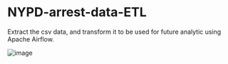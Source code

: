 # NYPD-arrest-data-ETL
Extract the csv data, and transform it to be used for future analytic using Apache Airflow.

![image](https://github.com/Revalorise/NYPD-arrest-data-ETL/assets/82700651/bb32836c-6e70-4867-970f-a79abe20ae77)

